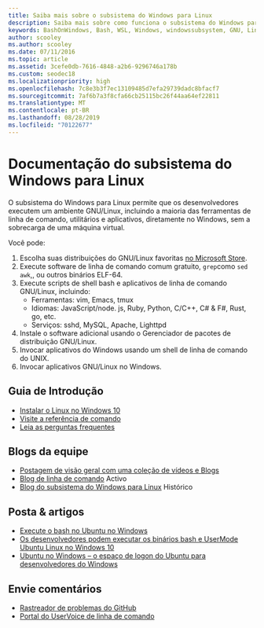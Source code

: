 ```yaml
---
title: Saiba mais sobre o subsistema do Windows para Linux
description: Saiba mais sobre como funciona o subsistema do Windows para Linux.
keywords: BashOnWindows, Bash, WSL, Windows, windowssubsystem, GNU, Linux
author: scooley
ms.author: scooley
ms.date: 07/11/2016
ms.topic: article
ms.assetid: 3cefe0db-7616-4848-a2b6-9296746a178b
ms.custom: seodec18
ms.localizationpriority: high
ms.openlocfilehash: 7c8e3b3f7ec13109485d7efa29739dadc8bfacf7
ms.sourcegitcommit: 7af6b7a3f8cfa66cb25115bc26f44aa64ef22811
ms.translationtype: MT
ms.contentlocale: pt-BR
ms.lasthandoff: 08/28/2019
ms.locfileid: "70122677"
---
```

# <a name="windows-subsystem-for-linux-documentation"></a>Documentação do subsistema do Windows para Linux

O subsistema do Windows para Linux permite que os desenvolvedores executem um ambiente GNU/Linux, incluindo a maioria das ferramentas de linha de comando, utilitários e aplicativos, diretamente no Windows, sem a sobrecarga de uma máquina virtual.  

Você pode:

1. Escolha suas distribuições do GNU/Linux favoritas [no Microsoft Store](https://aka.ms/wslstore).
1. Execute software de linha de comando comum gratuito, `grep`como `sed` `awk`,, ou outros binários ELF-64. 
1. Execute scripts de shell bash e aplicativos de linha de comando GNU/Linux, incluindo:  
    * Ferramentas: vim, Emacs, tmux
    * Idiomas: JavaScript/node. js, Ruby, Python, C/C++, C# & F#, Rust, go, etc.
    * Serviços: sshd, MySQL, Apache, Lighttpd
1. Instale o software adicional usando o Gerenciador de pacotes de distribuição GNU/Linux.
1. Invocar aplicativos do Windows usando um shell de linha de comando do UNIX.
1. Invocar aplicativos GNU/Linux no Windows.

## <a name="getting-started"></a>Guia de Introdução

* [Instalar o Linux no Windows 10](install-win10.md)
* [Visite a referência de comando](reference.md)
* [Leia as perguntas frequentes](faq.md)

## <a name="team-blogs"></a>Blogs da equipe
*  [Postagem de visão geral com uma coleção de vídeos e Blogs](https://blogs.msdn.microsoft.com/commandline/learn-about-windows-console-and-windows-subsystem-for-linux-wsl/)
* [Blog de linha de comando](https://blogs.msdn.microsoft.com/commandline/) Activo
* [Blog do subsistema do Windows para Linux](https://blogs.msdn.microsoft.com/wsl/) Histórico

## <a name="posts--articles"></a>Posta & artigos
* [Execute o bash no Ubuntu no Windows](https://blogs.windows.com/buildingapps/2016/03/30/run-bash-on-ubuntu-on-windows/)
* [Os desenvolvedores podem executar os binários bash e UserMode Ubuntu Linux no Windows 10](https://www.hanselman.com/blog/DevelopersCanRunBashShellAndUsermodeUbuntuLinuxBinariesOnWindows10.aspx)
* [Ubuntu no Windows – o espaço de logon do Ubuntu para desenvolvedores do Windows](https://insights.ubuntu.com/2016/03/30/ubuntu-on-windows-the-ubuntu-userspace-for-windows-developers/) 

## <a name="provide-feedback"></a>Envie comentários
* [Rastreador de problemas do GitHub](https://github.com/Microsoft/BashOnWindows/issues)
* [Portal do UserVoice de linha de comando](https://wpdev.uservoice.com/forums/266908-command-prompt-console-bash-on-ubuntu-on-windo/category/161892-bash)
